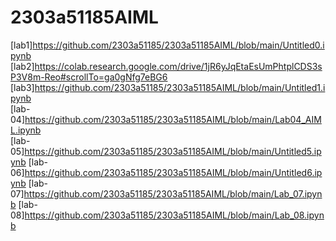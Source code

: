 # 2303a51185AIML
[lab1]https://github.com/2303a51185/2303a51185AIML/blob/main/Untitled0.ipynb
[lab2]https://colab.research.google.com/drive/1jR6yJqEtaEsUmPhtplCDS3sP3V8m-Reo#scrollTo=ga0gNfg7eBG6
[lab3]https://github.com/2303a51185/2303a51185AIML/blob/main/Untitled1.ipynb<br>
[lab-04]https://github.com/2303a51185/2303a51185AIML/blob/main/Lab04_AIML.ipynb<br>
[lab-05]https://github.com/2303a51185/2303a51185AIML/blob/main/Untitled5.ipynb
[lab-06]https://github.com/2303a51185/2303a51185AIML/blob/main/Untitled6.ipynb
[lab-07]https://github.com/2303a51185/2303a51185AIML/blob/main/Lab_07.ipynb
[lab-08]https://github.com/2303a51185/2303a51185AIML/blob/main/Lab_08.ipynb
